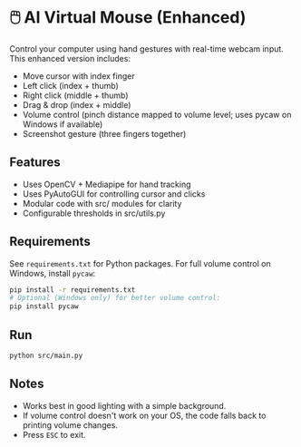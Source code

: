 # 🖱️ AI Virtual Mouse (Enhanced)

Control your computer using hand gestures with real-time webcam input.
This enhanced version includes:
- Move cursor with index finger
- Left click (index + thumb)
- Right click (middle + thumb)
- Drag & drop (index + middle)
- Volume control (pinch distance mapped to volume level; uses pycaw on Windows if available)
- Screenshot gesture (three fingers together)

## Features
- Uses OpenCV + Mediapipe for hand tracking
- Uses PyAutoGUI for controlling cursor and clicks
- Modular code with src/ modules for clarity
- Configurable thresholds in src/utils.py

## Requirements
See `requirements.txt` for Python packages. For full volume control on Windows, install `pycaw`:
```bash
pip install -r requirements.txt
# Optional (Windows only) for better volume control:
pip install pycaw
```

## Run
```bash
python src/main.py
```

## Notes
- Works best in good lighting with a simple background.
- If volume control doesn't work on your OS, the code falls back to printing volume changes.
- Press `ESC` to exit.
